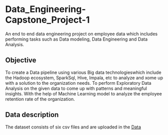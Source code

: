 # Data_Engineering-Capstone_Project-1
An end to end data engineering project on employee data which includes performing tasks such as Data modeling, Data Engineering  and Data Analysis.

## Objective
To create a Data pipeline using various Big data technologieswhich include the Hadoop ecosystem, SparkSql, Hive, Impala, etc to analyze and xome up with a solution to the organization needs. To perform Exploratory Data Analysis on the given data to come up with patterns and meaningful insights. With the help of Machine Learning model to analyze the employee retention rate of the organization.


## Data description

The dataset consists of six csv files and are uploaded in the [Data](/_Data_/)
